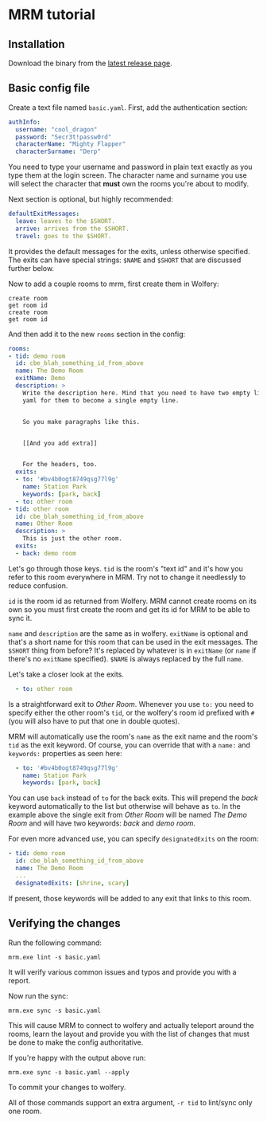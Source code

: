 # MRM tutorial

## Installation

Download the binary from the [latest release
page](https://github.com/farcaller/mrm/releases/tag/latest).

## Basic config file

Create a text file named `basic.yaml`. First, add the authentication section:

```yaml
authInfo:
  username: "cool_dragon"
  password: "Secr3t!passw0rd"
  characterName: "Mighty Flapper"
  characterSurname: "Derp"
```

You need to type your username and password in plain text exactly as you type
them at the login screen. The character name and surname you use will select the
character that **must** own the rooms you're about to modify.

Next section is optional, but highly recommended:

```yaml
defaultExitMessages:
  leave: leaves to the $SHORT.
  arrive: arrives from the $SHORT.
  travel: goes to the $SHORT.
```

It provides the default messages for the exits, unless otherwise specified. The
exits can have special strings: `$NAME` and `$SHORT` that are discussed further
below.

Now to add a couple rooms to mrm, first create them in Wolfery:

```
create room
get room id
create room
get room id
```

And then add it to the new `rooms` section in the config:

```yaml
rooms:
- tid: demo room
  id: cbe_blah_something_id_from_above
  name: The Demo Room
  exitName: Demo
  description: >
    Write the description here. Mind that you need to have two empty lines in
    yaml for them to become a single empty line.


    So you make paragraphs like this.


    [[And you add extra]]


    For the headers, too.
  exits:
  - to: '#bv4b0ogt8749qsg77l9g'
    name: Station Park
    keywords: [park, back]
  - to: other room
- tid: other room
  id: cbe_blah_something_id_from_above
  name: Other Room
  description: >
    This is just the other room.
  exits:
  - back: demo room

```

Let's go through those keys. `tid` is the room's "text id" and it's how you
refer to this room everywhere in MRM. Try not to change it needlessly to reduce
confusion.

`id` is the room id as returned from Wolfery. MRM cannot create rooms on its own
so you must first create the room and get its id for MRM to be able to sync it.

`name` and `description` are the same as in wolfery. `exitName` is optional and
that's a short name for this room that can be used in the exit messages. The
`$SHORT` thing from before? It's replaced by whatever is in `exitName` (or
`name` if there's no `exitName` specified). `$NAME` is always replaced by the
full `name`.

Let's take a closer look at the exits.

```yaml
  - to: other room
```

Is a straightforward exit to _Other Room_. Whenever you use `to:` you need to
specify either the other room's `tid`, or the wolfery's room id prefixed with
`#` (you will also have to put that one in double quotes).

MRM will automatically use the room's `name` as the exit name and the room's
`tid` as the exit keyword. Of course, you can override that with a `name:` and
`keywords:` properties as seen here:

```yaml
  - to: '#bv4b0ogt8749qsg77l9g'
    name: Station Park
    keywords: [park, back]
```

You can use `back` instead of `to` for the back exits. This will prepend the
_back_ keyword automatically to the list but otherwise will behave as `to`. In
the example above the single exit from _Other Room_ will be named _The Demo
Room_ and will have two keywords: _back_ and _demo room_.

For even more advanced use, you can specify `designatedExits` on the room:

```yaml
- tid: demo room
  id: cbe_blah_something_id_from_above
  name: The Demo Room
  ...
  designatedExits: [shrine, scary]
```

If present, those keywords will be added to any exit that links to this room.

## Verifying the changes

Run the following command:

```
mrm.exe lint -s basic.yaml
```

It will verify various common issues and typos and provide you with a report.

Now run the sync:

```
mrm.exe sync -s basic.yaml
```

This will cause MRM to connect to wolfery and actually teleport around the
rooms, learn the layout and provide you with the list of changes that must be
done to make the config authoritative.

If you're happy with the output above run:

```
mrm.exe sync -s basic.yaml --apply
```

To commit your changes to wolfery.

All of those commands support an extra argument, `-r tid` to lint/sync only one
room.
